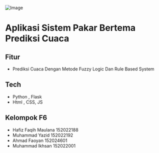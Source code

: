 ![Image](https://github.com/user-attachments/assets/b92d113d-85cf-4017-a43e-293ad8f0c048)

# Aplikasi Sistem Pakar Bertema Prediksi Cuaca

## Fitur

- Prediksi Cuaca Dengan Metode Fuzzy Logic Dan Rule Based System

## Tech

- Python , Flask
- Html , CSS, JS

## Kelompok F6

- Hafiz Faqih Maulana 152022188
- Muhammad Yazid 152022192
- Ahmad Faoyan 152024601
- Muhammad Ikhsan 152022001
